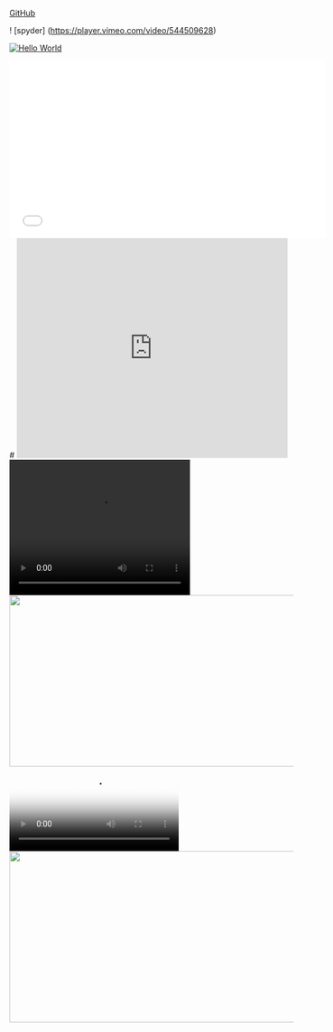 [GitHub](http://github.com)

! [spyder] (https://player.vimeo.com/video/544509628)


[![Hello World](https://i.imgur.com/Ot5DWAW.png)](https://player.vimeo.com/video/544509628 "Not Everything Is AWESOME")

<iframe width="560" height="315" src="{https://www.youtube.com/embed/-mUJnKI3ipI}" frameborder="0" allowfullscreen></iframe>
# 
<iframe  title="YouTube video player" width="480" height="390" src="http://www.youtube.com/watch?v=TheVideoID?autoplay=1" frameborder="0" allowfullscreen></iframe>

<div>
<video width="320" height="240" controls>
  <source src="https://player.vimeo.com/video/544509628" type="video/mp4">
</video>
    <img id="starter" class="hide" src="images/facilitation-video.jpg" width="540" height="304" alt="">
</div>

 <div id="video-container">
  <video id="player" preload controls poster="images/poster.jpg">
    <source src="videos/A_flavour_of_facilitation_from_Martin_Farrell.mp4" type="video/mp4">
  </video>
  <img id="starter" class="hide" src="images/facilitation-video.jpg" width="540" height="304" alt="">
 </div>
